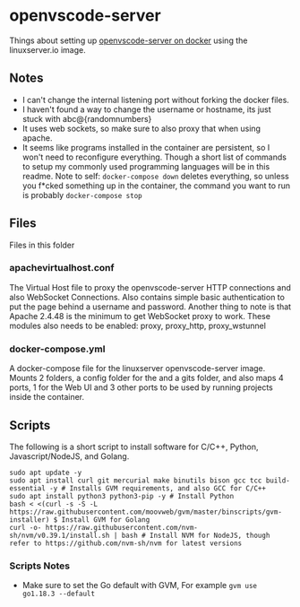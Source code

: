 # openvscode-server

Things about setting up [openvscode-server on docker](https://github.com/linuxserver/docker-openvscode-server) using the linuxserver.io image.

## Notes

- I can't change the internal listening port without forking the docker files.
- I haven't found a way to change the username or hostname, its just stuck with abc@{randomnumbers}
- It uses web sockets, so make sure to also proxy that when using apache.
- It seems like programs installed in the container are persistent, so I won't need to reconfigure everything. Though a short list of commands to setup my commonly used programming languages will be in this readme. Note to self: `docker-compose down` deletes everything, so unless you f\*cked something up in the container, the command you want to run is probably `docker-compose stop`

## Files
Files in this folder

### apachevirtualhost.conf
The Virtual Host file to proxy the openvscode-server HTTP connections and also WebSocket Connections. Also contains simple basic authentication to put the page behind a username and password. Another thing to note is that Apache 2.4.48 is the minimum to get WebSocket proxy to work. These modules also needs to be enabled: proxy, proxy_http, proxy_wstunnel

### docker-compose.yml
A docker-compose file for the linuxserver openvscode-server image. Mounts 2 folders, a config folder for the and a gits folder, and also maps 4 ports, 1 for the Web UI and 3 other ports to be used by running projects inside the container. 

## Scripts
The following is a short script to install software for C/C++, Python, Javascript/NodeJS, and Golang.
```
sudo apt update -y
sudo apt install curl git mercurial make binutils bison gcc tcc build-essential -y # Installs GVM requirements, and also GCC for C/C++
sudo apt install python3 python3-pip -y # Install Python
bash < <(curl -s -S -L https://raw.githubusercontent.com/moovweb/gvm/master/binscripts/gvm-installer) $ Install GVM for Golang
curl -o- https://raw.githubusercontent.com/nvm-sh/nvm/v0.39.1/install.sh | bash # Install NVM for NodeJS, though refer to https://github.com/nvm-sh/nvm for latest versions
```
### Scripts Notes
- Make sure to set the Go default with GVM, For example `gvm use go1.18.3 --default`